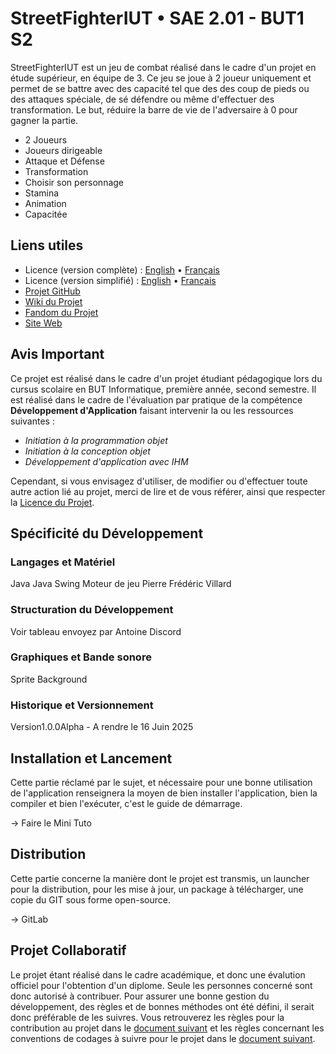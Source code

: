 # StreetFighterIUT • SAE 2.01 - BUT1 S2

StreetFighterIUT est un jeu de combat réalisé dans le cadre d'un projet en étude supérieur, en équipe de 3. Ce jeu se joue à 2 joueur uniquement et permet de se battre avec des capacité tel que des des coup de pieds ou des attaques spéciale, de sé défendre ou même d'effectuer des transformation. Le but, réduire la barre de vie de l'adversaire à 0 pour gagner la partie.

- 2 Joueurs
- Joueurs dirigeable
- Attaque et Défense
- Transformation
- Choisir son personnage
- Stamina
- Animation
- Capacitée 

## Liens utiles

- Licence (version complète) : [English](LICENCE.md) • [Français](LICENCE-FR.md)
- Licence (version simplifié) : [English](LICENCE-SIMPLIFIE.md) • [Français](LICENCE-SIMPLIFIE-FR.md)
- [Projet GitHub](https://github.com/NelsonWithStarCoffee/SAE-Programmation-S2/)
- [Wiki du Projet](https://github.com/NelsonWithStarCoffee/SAE-Programmation-S2/wiki/)
- [Fandom du Projet](https://www.google.com/)
- [Site Web](https://www.google.com/)

## Avis Important

Ce projet est réalisé dans le cadre d'un projet étudiant pédagogique lors du cursus scolaire en BUT Informatique, première année, second semestre. Il est réalisé dans le cadre de l'évaluation par pratique de la compétence **Développement d'Application** faisant intervenir la ou les ressources suivantes :

- *Initiation à la programmation objet*
- *Initiation à la conception objet*
- *Développement d'application avec IHM*

Cependant, si vous envisagez d'utiliser, de modifier ou d'effectuer toute autre action lié au projet, merci de lire et de vous référer, ainsi que respecter la [Licence du Projet](LICENCE-FR.md).

## Spécificité du Développement

### Langages et Matériel

Java
Java Swing
Moteur de jeu Pierre Frédéric Villard

### Structuration du Développement

Voir tableau envoyez par Antoine Discord

### Graphiques et Bande sonore

Sprite
Background

### Historique et Versionnement

Version1.0.0Alpha - A rendre le 16 Juin 2025

## Installation et Lancement

Cette partie réclamé par le sujet, et nécessaire pour une bonne utilisation de l'application renseignera la moyen de bien installer l'application, bien la compiler et bien l'exécuter, c'est le guide de démarrage.

-> Faire le Mini Tuto

## Distribution

Cette partie concerne la manière dont le projet est transmis, un launcher pour la distribution, pour les mise à jour, un package à télécharger, une copie du GIT sous forme open-source.

-> GitLab

## Projet Collaboratif 
 
Le projet étant réalisé dans le cadre académique, et donc une évalution officiel pour l'obtention d'un diplome. Seule les personnes concerné sont donc autorisé à contribuer. Pour assurer une bonne gestion du développement, des règles et de bonnes méthodes ont été défini, il serait donc préférable de les suivres. Vous retrouverez les règles pour la contribution au projet dans le [document suivant](CONTRIBUTING-FR.md) et les règles concernant les conventions de codages à suivre pour le projet dans le [document suivant](CodeGuideline-FR.md). 